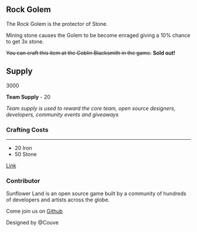 ## Rock Golem

The Rock Golem is the protector of Stone.

Mining stone causes the Golem to be become enraged giving a 10% chance to get 3x stone.

~~You can craft this item at the Goblin Blacksmith in the game.~~ **Sold out!**

## Supply

3000

**Team Supply** - 20

_Team supply is used to reward the core team, open source designers, developers, community events and giveaways_

### Crafting Costs

---

- 20 Iron
- 50 Stone

[Link](https://docs.sunflower-land.com/player-guides/rare-and-limited-items#boosts)

### Contributor

Sunflower Land is an open source game built by a community of hundreds of developers and artists across the globe.

Come join us on [Github](https://github.com/sunflower-land/sunflower-land)

Designed by @Couve
